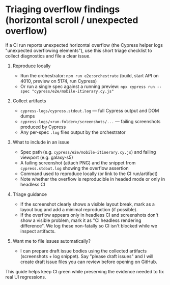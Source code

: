 # Triaging overflow findings (horizontal scroll / unexpected overflow)

If a CI run reports unexpected horizontal overflow (the Cypress helper logs "unexpected overflowing elements"), use this short triage checklist to collect diagnostics and file a clear issue.

1. Reproduce locally
   - Run the orchestrator: `npm run e2e:orchestrate` (build, start API on 4010, preview on 5174, run Cypress)
   - Or run a single spec against a running preview: `npx cypress run --spec "cypress/e2e/mobile-itinerary.cy.js"`

2. Collect artifacts
   - `cypress-logs/cypress.stdout.log` — full Cypress output and DOM dumps
   - `cypress-logs/<run-folder>/screenshots/...` — failing screenshots produced by Cypress
   - Any per-spec `.log` files output by the orchestrator

3. What to include in an issue
   - Spec path (e.g. `cypress/e2e/mobile-itinerary.cy.js`) and failing viewport (e.g. galaxy-s5)
   - A failing screenshot (attach PNG) and the snippet from `cypress.stdout.log` showing the overflow assertion
   - Command used to reproduce locally (or link to the CI run/artifact)
   - Note whether the overflow is reproducible in headed mode or only in headless CI

4. Triage guidance
   - If the screenshot clearly shows a visible layout break, mark as a layout bug and add a minimal reproduction (if possible).
   - If the overflow appears only in headless CI and screenshots don't show a visible problem, mark it as "CI headless rendering difference". We log these non-fatally so CI isn't blocked while we inspect artifacts.

5. Want me to file issues automatically?
   - I can prepare draft issue bodies using the collected artifacts (screenshots + log snippet). Say "please draft issues" and I will create draft issue files you can review before opening on GitHub.

This guide helps keep CI green while preserving the evidence needed to fix real UI regressions.
